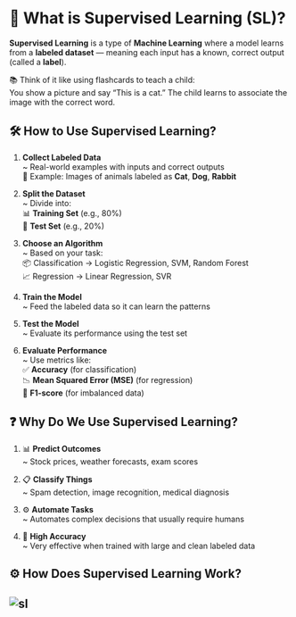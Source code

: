 # 🤖 What is Supervised Learning (SL)?

**Supervised Learning** is a type of **Machine Learning** where a model learns from a **labeled dataset** — meaning each input has a known, correct output (called a **label**).

📚 Think of it like using flashcards to teach a child:  
You show a picture and say “This is a cat.” The child learns to associate the image with the correct word.

## 🛠️ How to Use Supervised Learning?

1. **Collect Labeled Data**  
   ~ Real-world examples with inputs and correct outputs  
   📸 Example: Images of animals labeled as **Cat**, **Dog**, **Rabbit**

2. **Split the Dataset**  
   ~ Divide into:  
   📊 **Training Set** (e.g., 80%)  
   🧪 **Test Set** (e.g., 20%)

3. **Choose an Algorithm**  
   ~ Based on your task:  
   📦 Classification → Logistic Regression, SVM, Random Forest  
   📈 Regression → Linear Regression, SVR

4. **Train the Model**  
   ~ Feed the labeled data so it can learn the patterns

5. **Test the Model**  
   ~ Evaluate its performance using the test set

6. **Evaluate Performance**  
   ~ Use metrics like:  
   ✅ **Accuracy** (for classification)  
   📉 **Mean Squared Error (MSE)** (for regression)  
   🧮 **F1-score** (for imbalanced data)

## ❓ Why Do We Use Supervised Learning?

1. 📊 **Predict Outcomes**  
   ~ Stock prices, weather forecasts, exam scores

2. 📋 **Classify Things**  
   ~ Spam detection, image recognition, medical diagnosis

3. ⚙️ **Automate Tasks**  
   ~ Automates complex decisions that usually require humans

4. 🎯 **High Accuracy**  
   ~ Very effective when trained with large and clean labeled data

## ⚙️ How Does Supervised Learning Work?

![sl](https://github.com/user-attachments/assets/d872c2be-aaa5-4f1d-b4a0-c078bdb3a15e)
---

